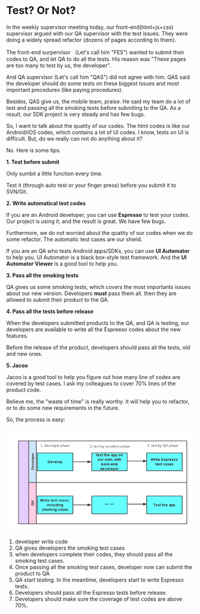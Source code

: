 # Test? Or Not?

In the weekly supervisor meeting today, our front-end(html+js+css) supervisor argued with our QA supervisor with the test issues. They were doing a widely spread refactor (dozens of pages according to them). 

The front-end surpervisor （Let's call him "FES") wanted to submit their codes to QA, and let QA to do all the tests. His reason was "These pages are too many to test by us, the developer". 

And QA supervisor (Let's call him "QAS") did not agree with him. QAS said the developer should do some tests on these biggest issues and most important procedures (like paying procedures). 

Besides, QAS give us, the mobile team, praise. He said my team do a lot of test and passing all the smoking tests before submiting to the QA. As a result, our SDK project is very steady and has few bugs.

So, I want to talk about the quatity of our codes. The html codes is like our Android/iOS codes, which contains a lot of UI codes. I know, tests on UI is difficult. But, do we really can not do anything about it?

No. Here is some tips.

**1. Test before submit**

Only sumbit a little function every time. 

Test it (through auto test or your finger press) before you submit it to SVN/Git.

**2. Write automatical test codes**

If you are an Android developer, you can use **Espresso** to test your codes. Our project is using it, and the result is great. We have few bugs. 

Furthermore, we do not worried about the quatity of our codes when we do some refactor. The automatic test cases are our shield.

If you are an QA who tests Android apps/SDKs, you can use **UI Automator** to help you. UI Automator is a black box-style test framework. And the **UI Automator Viewer** is a good tool to help you.

**3. Pass all the smoking tests**

QA gives us some smoking tests, which covers the most importants issues about our new version. Developers **must** pass them all, then they are allowed to submit their product to the QA.

**4. Pass all the tests before release**

When the developers submitted products to the QA, and QA is testing, our developers are available to write all the Espreeso codes about the new features. 

Before the release of the product, developers should pass all the tests, old and new ones.

**5. Jacoo**

Jacoo is a good tool to help you figure out how many line of codes are covered by test cases. I ask my colleagues to cover 70% lines of the product code. 

Believe me, the "waste of time" is really worthy. It will help you to refactor, or to do some new requirements in the future. 


So, the process is easy:

![](/imgs/2016-03-01_01.png)

1. developer write code<br/>
2. QA gives developers the smoking test cases<br/>
3. when developers complete their codes, they should pass all the smoking test cases.<br/>
4. Once passing all the smoking test cases, developer now can submit the product to QA<br/>
5. QA start testing. In the meantime, developers start to write Espresso tests.<br/>
6. Developers should pass all the Espresso tests before release.<br/>
7. Developers should make sure the coverage of test codes are above 70%.<br/>




